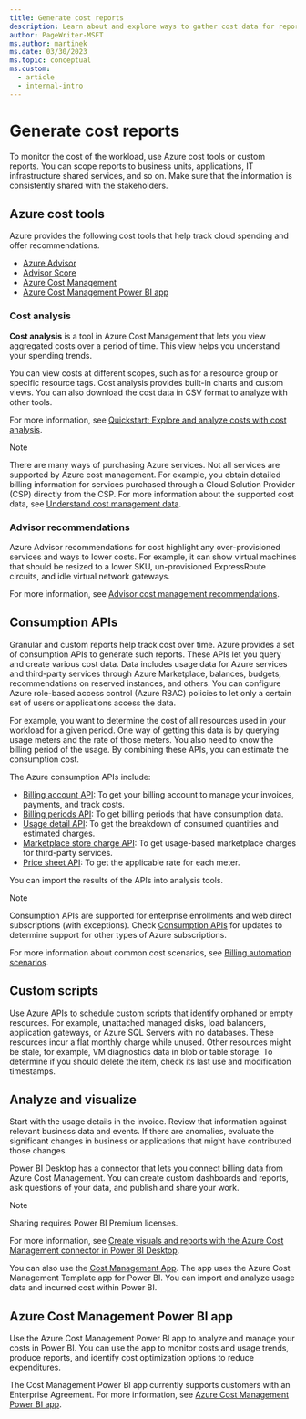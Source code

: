 ```yaml
---
title: Generate cost reports
description: Learn about and explore ways to gather cost data for reporting purposes by using Azure cost tools, consumption APIs, and custom scripts. You can then analyze and visualize the data as well.
author: PageWriter-MSFT
ms.author: martinek
ms.date: 03/30/2023
ms.topic: conceptual
ms.custom:
  - article
  - internal-intro
---
```


# Generate cost reports

To monitor the cost of the workload, use Azure cost tools or custom reports. You can scope reports to business units, applications, IT infrastructure shared services, and so on. Make sure that the information is consistently shared with the stakeholders.

## Azure cost tools

Azure provides the following cost tools that help track cloud spending and offer recommendations.

- [Azure Advisor](/azure/advisor/advisor-cost-recommendations)
- [Advisor Score](/azure/advisor/azure-advisor-score)
- [Azure Cost Management](/azure/cost-management-billing/costs/)
- [Azure Cost Management Power BI app](/azure/cost-management-billing/costs/analyze-cost-data-azure-cost-management-power-bi-template-app)

### Cost analysis

**Cost analysis** is a tool in Azure Cost Management that lets you view aggregated costs over a period of time. This view helps you understand your spending trends.

You can view costs at different scopes, such as for a resource group or specific resource tags. Cost analysis provides built-in charts and custom views. You can also download the cost data in CSV format to analyze with other tools.

For more information, see [Quickstart: Explore and analyze costs with cost analysis](/azure/cost-management/quick-acm-cost-analysis).

> [!NOTE]
> There are many ways of purchasing Azure services. Not all services are supported by Azure cost management. For example, you obtain detailed billing information for services purchased through a Cloud Solution Provider (CSP) directly from the CSP. For more information about the supported cost data, see [Understand cost management data](/azure/cost-management/quick-acm-cost-analysis).

### Advisor recommendations

Azure Advisor recommendations for cost highlight any over-provisioned services and ways to lower costs. For example, it can show virtual machines that should be resized to a lower SKU, un-provisioned ExpressRoute circuits, and idle virtual network gateways.

For more information, see [Advisor cost management recommendations](/azure/advisor/advisor-cost-recommendations).

## Consumption APIs

Granular and custom reports help track cost over time. Azure provides a set of consumption APIs to generate such reports. These APIs let you query and create various cost data. Data includes usage data for Azure services and third-party services through Azure Marketplace, balances, budgets, recommendations on reserved instances, and others. You can configure Azure role-based access control (Azure RBAC) policies to let only a certain set of users or applications access the data.

For example, you want to determine the cost of all resources used in your workload for a given period. One way of getting this data is by querying usage meters and the rate of those meters. You also need to know the billing period of the usage. By combining these APIs, you can estimate the consumption cost.

The Azure consumption APIs include:

- [Billing account API](/rest/api/billing/2019-10-01-preview/billingaccounts): To get your billing account to manage your invoices, payments, and track costs.
- [Billing periods API](/rest/api/billing/enterprise/billing-enterprise-api-billing-periods): To get billing periods that have consumption data.
- [Usage detail API](/rest/api/billing/enterprise/billing-enterprise-api-usage-detail): To get the breakdown of consumed quantities and estimated charges.
- [Marketplace store charge API](/rest/api/billing/enterprise/billing-enterprise-api-marketplace-storecharge): To get usage-based marketplace charges for third-party services.
- [Price sheet API](/rest/api/billing/enterprise/billing-enterprise-api-pricesheet): To get the applicable rate for each meter.

You can import the results of the APIs into analysis tools.

> [!NOTE]
> Consumption APIs are supported for enterprise enrollments and web direct subscriptions (with exceptions). Check [Consumption APIs](/rest/api/consumption/) for updates to determine support for other types of Azure subscriptions.

For more information about common cost scenarios, see [Billing automation scenarios](/azure/cost-management-billing/manage/cost-management-automation-scenarios).

## Custom scripts

Use Azure APIs to schedule custom scripts that identify orphaned or empty resources. For example, unattached managed disks, load balancers, application gateways, or Azure SQL Servers with no databases. These resources incur a flat monthly charge while unused. Other resources might be stale, for example, VM diagnostics data in blob or table storage. To determine if you should delete the item, check its last use and modification timestamps.

## Analyze and visualize

Start with the usage details in the invoice. Review that information against relevant business data and events. If there are anomalies, evaluate the significant changes in business or applications that might have contributed those changes.

Power BI Desktop has a connector that lets you connect billing data from Azure Cost Management. You can create custom dashboards and reports, ask questions of your data, and publish and share your work.

> [!NOTE]
> Sharing requires Power BI Premium licenses.

For more information, see [Create visuals and reports with the Azure Cost Management connector in Power BI Desktop](/power-bi/desktop-connect-azure-cost-management).

You can also use the [Cost Management App](https://appsource.microsoft.com/product/power-bi/costmanagement.azurecostmanagementapp). The app uses the Azure Cost Management Template app for Power BI. You can import and analyze usage data and incurred cost within Power BI.

## Azure Cost Management Power BI app

Use the Azure Cost Management Power BI app to analyze and manage your costs in Power BI. You can use the app to monitor costs and usage trends, produce reports, and identify cost optimization options to reduce expenditures.

The Cost Management Power BI app currently supports customers with an Enterprise Agreement. For more information, see [Azure Cost Management Power BI app](/azure/cost-management-billing/costs/analyze-cost-data-azure-cost-management-power-bi-template-app).
